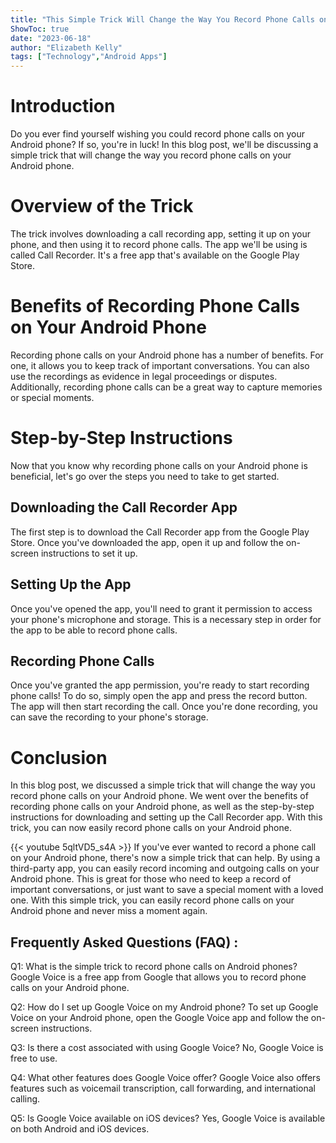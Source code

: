 ```yaml
---
title: "This Simple Trick Will Change the Way You Record Phone Calls on Your Android Phone!"
ShowToc: true 
date: "2023-06-18"
author: "Elizabeth Kelly" 
tags: ["Technology","Android Apps"]
---
```

# Introduction

Do you ever find yourself wishing you could record phone calls on your Android phone? If so, you're in luck! In this blog post, we'll be discussing a simple trick that will change the way you record phone calls on your Android phone.

# Overview of the Trick

The trick involves downloading a call recording app, setting it up on your phone, and then using it to record phone calls. The app we'll be using is called Call Recorder. It's a free app that's available on the Google Play Store.

# Benefits of Recording Phone Calls on Your Android Phone

Recording phone calls on your Android phone has a number of benefits. For one, it allows you to keep track of important conversations. You can also use the recordings as evidence in legal proceedings or disputes. Additionally, recording phone calls can be a great way to capture memories or special moments.

# Step-by-Step Instructions

Now that you know why recording phone calls on your Android phone is beneficial, let's go over the steps you need to take to get started. 

## Downloading the Call Recorder App

The first step is to download the Call Recorder app from the Google Play Store. Once you've downloaded the app, open it up and follow the on-screen instructions to set it up.

## Setting Up the App

Once you've opened the app, you'll need to grant it permission to access your phone's microphone and storage. This is a necessary step in order for the app to be able to record phone calls.

## Recording Phone Calls

Once you've granted the app permission, you're ready to start recording phone calls! To do so, simply open the app and press the record button. The app will then start recording the call. Once you're done recording, you can save the recording to your phone's storage.

# Conclusion

In this blog post, we discussed a simple trick that will change the way you record phone calls on your Android phone. We went over the benefits of recording phone calls on your Android phone, as well as the step-by-step instructions for downloading and setting up the Call Recorder app. With this trick, you can now easily record phone calls on your Android phone.

{{< youtube 5qltVD5_s4A >}} 
If you've ever wanted to record a phone call on your Android phone, there's now a simple trick that can help. By using a third-party app, you can easily record incoming and outgoing calls on your Android phone. This is great for those who need to keep a record of important conversations, or just want to save a special moment with a loved one. With this simple trick, you can easily record phone calls on your Android phone and never miss a moment again.

## Frequently Asked Questions (FAQ) :
Q1: What is the simple trick to record phone calls on Android phones?
Google Voice is a free app from Google that allows you to record phone calls on your Android phone. 

Q2: How do I set up Google Voice on my Android phone?
To set up Google Voice on your Android phone, open the Google Voice app and follow the on-screen instructions. 

Q3: Is there a cost associated with using Google Voice?
No, Google Voice is free to use. 

Q4: What other features does Google Voice offer?
Google Voice also offers features such as voicemail transcription, call forwarding, and international calling. 

Q5: Is Google Voice available on iOS devices?
Yes, Google Voice is available on both Android and iOS devices.


